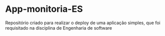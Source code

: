 # App-monitoria-ES
Repositório criado para realizar o deploy de uma aplicação simples, que foi requisitado na disciplina de Engenharia de software

